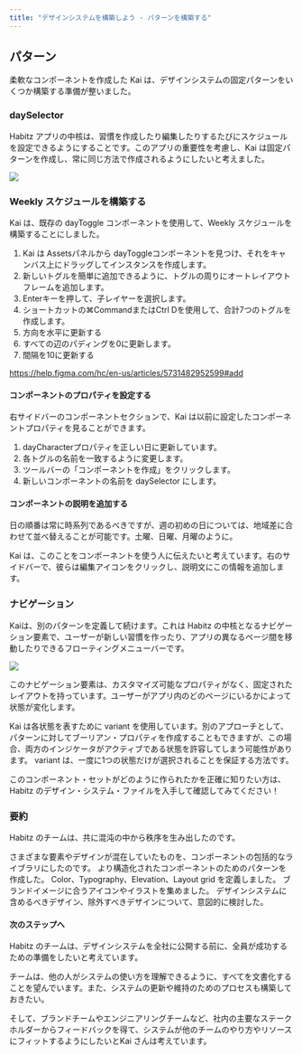```yaml
---
title: "デザインシステムを構築しよう - パターンを構築する"
---
```


## パターン
柔軟なコンポーネントを作成した Kai は、デザインシステムの固定パターンをいくつか構築する準備が整いました。

### daySelector
Habitz アプリの中核は、習慣を作成したり編集したりするたびにスケジュールを設定できるようにすることです。このアプリの重要性を考慮し、Kai は固定パターンを作成し、常に同じ方法で作成されるようにしたいと考えました。

![](https://storage.googleapis.com/zenn-user-upload/cb1a341132a1-20230614.png)

### Weekly スケジュールを構築する
Kai は、既存の dayToggle コンポーネントを使用して、Weekly スケジュールを構築することにしました。

1. Kai は Assetsパネルから dayToggleコンポーネントを見つけ、それをキャンバス上にドラッグしてインスタンスを作成します。
2. 新しいトグルを簡単に追加できるように、トグルの周りにオートレイアウトフレームを追加します。
3. Enterキーを押して、子レイヤーを選択します。
4. ショートカットの⌘CommandまたはCtrl Dを使用して、合計7つのトグルを作成します。
5. 方向を水平に更新する
6. すべての辺のパディングを0に更新します。
7. 間隔を10に更新する

https://help.figma.com/hc/en-us/articles/5731482952599#add

#### コンポーネントのプロパティを設定する
右サイドバーのコンポーネントセクションで、Kai は以前に設定したコンポーネントプロパティを見ることができます。

1. dayCharacterプロパティを正しい日に更新しています。
2. 各トグルの名前を一致するように変更します。
3. ツールバーの「コンポーネントを作成」をクリックします。
4. 新しいコンポーネントの名前を daySelector にします。

#### コンポーネントの説明を追加する
日の順番は常に時系列であるべきですが、週の初めの日については、地域差に合わせて並べ替えることが可能です。土曜、日曜、月曜のように。

Kai は、このことをコンポーネントを使う人に伝えたいと考えています。右のサイドバーで、彼らは編集アイコンをクリックし、説明文にこの情報を追加します。

### ナビゲーション
Kaiは、別のパターンを定義して続けます。これは Habitz の中核となるナビゲーション要素で、ユーザーが新しい習慣を作ったり、アプリの異なるページ間を移動したりできるフローティングメニューバーです。

![](https://storage.googleapis.com/zenn-user-upload/e761ac183eb7-20230614.png)

このナビゲーション要素は、カスタマイズ可能なプロパティがなく、固定されたレイアウトを持っています。ユーザーがアプリ内のどのページにいるかによって状態が変化します。

Kai は各状態を表すために variant を使用しています。別のアプローチとして、パターンに対してブーリアン・プロパティを作成することもできますが、この場合、両方のインジケータがアクティブである状態を許容してしまう可能性があります。 variant は、一度に1つの状態だけが選択されることを保証する方法です。

このコンポーネント・セットがどのように作られたかを正確に知りたい方は、Habitz のデザイン・システム・ファイルを入手して確認してみてください！

### 要約
Habitz のチームは、共に混沌の中から秩序を生み出したのです。

さまざまな要素やデザインが混在していたものを、コンポーネントの包括的なライブラリにしたのです。
より構造化されたコンポーネントのためのパターンを作成した。
Color、Typography、Elevation、Layout grid を定義しました。
ブランドイメージに合うアイコンやイラストを集めました。
デザインシステムに含めるべきデザイン、除外すべきデザインについて、意図的に検討した。

#### 次のステップへ
Habitz のチームは、デザインシステムを全社に公開する前に、全員が成功するための準備をしたいと考えています。

チームは、他の人がシステムの使い方を理解できるように、すべてを文書化することを望んでいます。また、システムの更新や維持のためのプロセスも構築しておきたい。

そして、ブランドチームやエンジニアリングチームなど、社内の主要なステークホルダーからフィードバックを得て、システムが他のチームのやり方やリソースにフィットするようにしたいとKai さんは考えています。